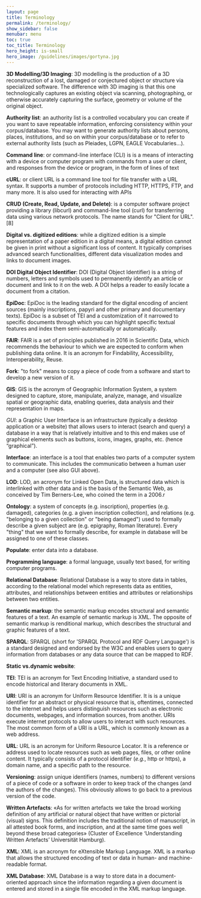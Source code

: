 ```yaml
---
layout: page
title: Terminology
permalink: /terminology/
show_sidebar: false
menubar: menu
toc: true
toc_title: Terminology
hero_height: is-small
hero_image: /guidelines/images/gortyna.jpg
---
```


**3D Modelling/3D Imaging**: 3D modelling is the production of a 3D reconstruction of a lost, damaged or conjectured object or structure via specialized software. The difference with 3D imaging
 is that this one technologically captures an existing object via scanning, photographing, or otherwise accurately capturing the surface, geometry or volume of the original object.

**Authority list**: an authority list is a controlled vocabulary you can create if you want to save repeatable information, enforcing consistency within your corpus/database.
 You may want to generate authority lists about persons, places, institutions, and so on within your corpus/database or to refer to external authority lists
  (such as Pleiades, LGPN, EAGLE Vocabularies…).

**Command line**: or command-line interface (CLI) is is a means of interacting with a device or computer program with commands from a user or client, and responses 
from the device or program, in the form of lines of text

**cURL**: or client URL is a command line tool for file transfer with a URL syntax. It supports a number of protocols including HTTP, HTTPS, FTP, and many more. It is also used for interacting with APIs

**CRUD (Create, Read, Update, and Delete)**: is a computer software project providing a library (libcurl) and command-line tool (curl) for transferring data using various network protocols. The name stands for "Client for URL".[8]

**Digital vs. digitized editions**: while a digitized edition is a simple representation of a paper edition in a digital means, a digital edition cannot be given in print without a significant loss of content. It typically comprises advanced search functionalities, 
different data visualization modes and links to document images.

**DOI Digital Object Identifier**: DOI (Digital Object Identifier) is a string of numbers, letters and symbols used to permanently identify an article or document and link to it on the web. A DOI helps a reader to easily locate a document from a citation.

**EpiDoc**: EpiDoc is the leading standard for the digital encoding of ancient sources (mainly inscriptions, papyri and other primary and documentary texts). EpiDoc is a subset of TEI and a
 customization of it narrowed to specific documents through which you can highlight specific textual features and index them semi-automatically or automatically.

**FAIR**: FAIR is a set of principles published in 2016 in Scientific Data, which recommends the behaviour to which we are expected to conform when publishing data online. It is an acronym for 
Findability, Accessibility, Interoperability, Reuse.

**Fork**:  "to fork" means to copy a piece of code from a software and start to develop a new version of it.

**GIS**: GIS is the acronym of Geographic Information System, a system designed to capture, store, manipulate, analyze, manage, and visualize spatial or geographic data, enabling queries,
 data analysis and their representation in maps.

*GUI*:  a Graphic User Interface is an infrastructure (typically a desktop application or a website) that allows users to interact (search and query) a database in a way that 
is relatively intuitive and to this end makes use of graphical elements such as buttons, icons, images, graphs, etc. (hence “graphical”).

**Interface**:  an interface is a tool that enables two parts of  a computer system to communicate. This includes the communicatio between a human user and  a computer (see also GUI above).

**LOD**: LOD, an acronym for Linked Open Data, is structured data which is interlinked with other data and is the basis of the Semantic Web, as conceived by Tim Berners-Lee, who coined the term in a 2006.r

**Ontology**:  a system of concepts (e.g. inscription), properties (e.g. damaged), categories (e.g.  a given inscription collection), and relations (e.g. "belonging to a given collection" or "being damaged") 
used to formally describe a given subject are (e.g. epigraphy, Roman literature). Every "thing" that we want to formally describe, for example in  database will be assigned to one of these classes.


**Populate**: enter data into a database.

**Programming language**: a formal language, usually text based, for writing computer programs.

**Relational Database**: Relational Database is a way to store data in tables, according to the relational model which represents data as entities, attributes, and relationships between entities and attributes or relationships between two entities.

**Semantic markup**: the semantic markup encodes structural and semantic features of a text. An example of semantic markup is XML. The opposite of semantic markup is renditional markup, which describes the structural and graphic features of a text.

**SPARQL**: SPARQL (short for 'SPARQL Protocol and RDF Query Language') is a standard designed and endorsed by the W3C and enables users to query information from databases or any data source that can be mapped to RDF.

**Static vs.dynamic website**:

**TEI**: TEI is an acronym for Text Encoding Initiative, a standard used to encode historical and literary documents in XML.

**URI**: URI is an acronym for Uniform Resource Identifier. It is is a unique identifier for an abstract or physical resource that is, oftentimes, connected to the internet and helps users distinguish resources such as electronic documents, webpages, and information sources, from another. URIs execute internet protocols to allow users to interact with such resources. The most common form of a URI is a URL, which is commonly known as a web address.

**URL**: URL is an acronym for Uniform Resource Locator. It is a reference or address used to locate resources such as web pages, files, or other online content. It typically consists of a protocol identifier (_e.g._, http or https), a domain name, and a specific path to the resource.

**Versioning**: assign unique identifiers (names, numbers) to different versions of a piece of code or a software in order to keep track of the changes (and the authors of the changes). 
This obviously allows to go back to a previous version of the code.

**Written Artefacts**: «As for written artefacts we take the broad working definition of any artificial or natural object that have written or pictorial (visual) signs. This definition includes the traditional notion of manuscript, in all attested book forms, and inscription, and at the same time goes well beyond these broad categories» (Cluster of Excellence ‘Understanding Written Artefacts’ Universität Hamburg). 

**XML**: XML is an acronym for eXtensible Markup Language. XML is a markup that allows the structured encoding of text or data in human- and machine-readable format.

**XML Database**: XML Database is a way to store data in a document-oriented approach since the information regarding a given document is entered and stored in a single file encoded in the XML markup language.



